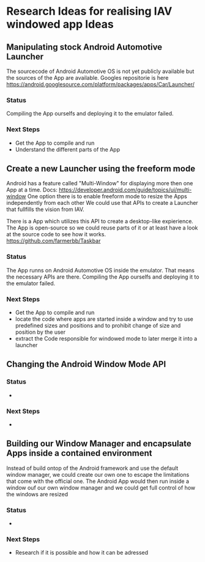 # Research Ideas for realising IAV windowed app Ideas

## Manipulating stock Android Automotive Launcher

The sourcecode of Android Automotive OS is not yet publicly available but the sources of the App are available.
Googles repositorie is here https://android.googlesource.com/platform/packages/apps/Car/Launcher/

### Status
Compiling the App ourselfs and deploying it to the emulator failed. 

### Next Steps
- Get the App to compile and run
- Understand the different parts of the App


## Create a new Launcher using the freeform mode

Android has a feature called "Multi-Window" for displaying more then one App at a time. 
Docs: https://developer.android.com/guide/topics/ui/multi-window
One option there is to enable freeform mode to resize the Apps independently from each other
We could use that APIs to create a Launcher that fullfills the vision from IAV.

There is a App which utilizes this API to create a desktop-like expierience. The App is open-source so we could reuse parts of it or at least have a look at the source code to see how it works.
https://github.com/farmerbb/Taskbar

### Status
The App runns on Android Automotive OS inside the emulator. That means the necessary APIs are there.
Compiling the App ourselfs and deploying it to the emulator failed. 

### Next Steps
- Get the App to compile and run
- locate the code where apps are started inside a window and try to use predefined sizes and positions and to prohibit change of size and position by the user
- extract the Code responsible for windowed mode to later merge it into a launcher




## Changing the Android Window Mode API 



### Status
-

### Next Steps
- 


## Building our Window Manager and encapsulate Apps inside a contained environment

Instead of build ontop of the Android framework and use the default window manager, we could create our own one to escape the limitations that come with the official one. 
The Android App would then run inside a window ouf our own window manager and we could get full control of how the windows are resized

### Status
-

### Next Steps
- Research if it is possible and how it can be adressed






